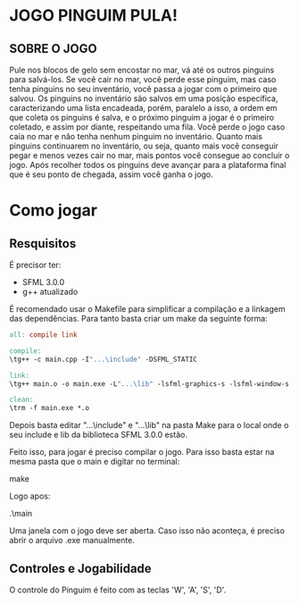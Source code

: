 # JOGO PINGUIM PULA!

## SOBRE O JOGO

Pule nos blocos de gelo sem encostar no mar, vá até os outros pinguins para salvá-los. Se você cair no mar, você perde esse pinguim, mas caso tenha pinguins no seu inventário, você passa a jogar com o primeiro que salvou. Os pinguins no inventário são salvos em uma posição específica, caracterizando uma lista encadeada, porém, paralelo a isso, a ordem em que coleta os pinguins é salva, e o próximo pinguim a jogar é o primeiro coletado, e assim por diante, respeitando uma fila. Você perde o jogo caso caia no mar e não tenha nenhum pinguim no inventário. Quanto mais pinguins continuarem no inventário, ou seja, quanto mais você conseguir pegar e menos vezes cair no mar, mais pontos você consegue ao concluir o jogo. Após recolher todos os pinguins deve avançar para a plataforma final que é seu ponto de chegada, assim você ganha o jogo.

# Como jogar

## Resquisitos

 É precisor ter:
 - SFML 3.0.0
 - g++ atualizado

É recomendado usar o Makefile para simplificar a compilação e a linkagem das dependências. Para tanto basta criar um make da seguinte forma:

```makefile
all: compile link

compile:  
\tg++ -c main.cpp -I"...\include" -DSFML_STATIC

link:  
\tg++ main.o -o main.exe -L"...\lib" -lsfml-graphics-s -lsfml-window-s -lsfml-system-s -lopengl32 -lfreetype -lwinmm -lgdi32 -mwindows

clean:  
\trm -f main.exe *.o  
```

Depois basta editar "...\include" e "...\lib" na pasta Make para o local onde o seu include e lib da biblioteca SFML 3.0.0 estão.

Feito isso, para jogar é preciso compilar o jogo. Para isso basta estar na mesma pasta que o main e digitar no terminal:

make

Logo apos:

.\main

Uma janela com o jogo deve ser aberta. Caso isso não aconteça, é preciso abrir o arquivo .exe manualmente.

## Controles e Jogabilidade

O controle do Pinguim é feito com as teclas 'W', 'A', 'S', 'D'.


